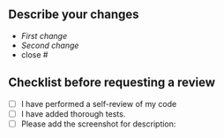 ## Describe your changes
<!-- Replace the comment below by your description -->
- *First change*
- *Second change*
- close #<!-- Put the corresponding issue number here. For example: close #1 -->

## Checklist before requesting a review
- [ ] I have performed a self-review of my code
- [ ] I have added thorough tests.
- [ ] Please add the screenshot for description: 

<!-- Ctrl + V to paste your screenshot, or use ![alt](url) for an url image -->
<!-- If relating to FE, put a screenshot of UI -->
<!-- If relating to BE, put a screenshot of API calling in Postman -->
<!-- If relating to bug, put a screenshot of Final result -->
